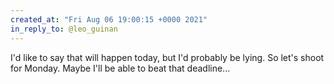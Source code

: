 ```yaml
---
created_at: "Fri Aug 06 19:00:15 +0000 2021"
in_reply_to: @leo_guinan
---
```


I'd like to say that will happen today, but I'd probably be lying. So let's shoot for Monday. Maybe I'll be able to beat that deadline...